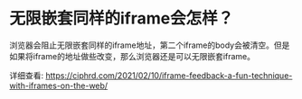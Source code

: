 # 无限嵌套同样的iframe会怎样？
浏览器会阻止无限嵌套同样的iframe地址，第二个iframe的body会被清空。但是如果将iframe的地址做些改变，那么浏览器还是可以无限嵌套iframe。

详细查看: https://ciphrd.com/2021/02/10/iframe-feedback-a-fun-technique-with-iframes-on-the-web/
